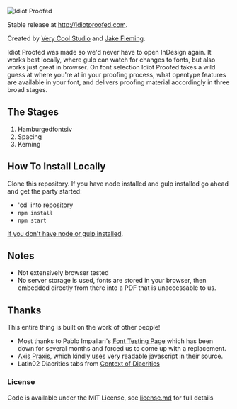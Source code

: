 ![Idiot Proofed](http://idiotproofed.com/images/github-share.jpg)


Stable release at http://idiotproofed.com.

Created by [Very Cool Studio](https://verycoolstudio.com) and [Jake Fleming](https://www.futurefonts.xyz/jake-fleming).

Idiot Proofed was made so we'd never have to open InDesign again. It works best locally, where gulp can watch for changes to fonts, but also works just great in browser. On font selection Idiot Proofed takes a wild guess at where you're at in your proofing process, what opentype features are available in your font, and delivers proofing material accordingly in three broad stages. 

## The Stages
1. Hamburgedfontsiv
2. Spacing
3. Kerning

## How To Install Locally
Clone this repository. If you have node installed and gulp installed go ahead and get the party started:
* 'cd' into repository
* `npm install`
* `npm start`

[If you don't have node or gulp installed](https://www.google.com/search?q=install+node+and+gulp&oq=install+node+and+gulp&aqs=chrome..69i57j0l5.5274j1j7&sourceid=chrome&ie=UTF-8).

## Notes

* Not extensively browser tested
* No server storage is used, fonts are stored in your browser, then embedded directly from there into a PDF that is unaccessable to us.

## Thanks

This entire thing is built on the work of other people!

* Most thanks to Pablo Impallari's [Font Testing Page](https://github.com/impallari/Font-Testing-Page/) which has been down for several months and forced us to come up with a replacement.
* [Axis Praxis](http://axis-praxis.org), which kindly uses very readable javascript in their source.
* Latin02 Diacritics tabs from [Context of Diacritics](http://urtd.net/projects/cod)

### License

Code is available under the MIT License, see [license.md](license.md) for full details

